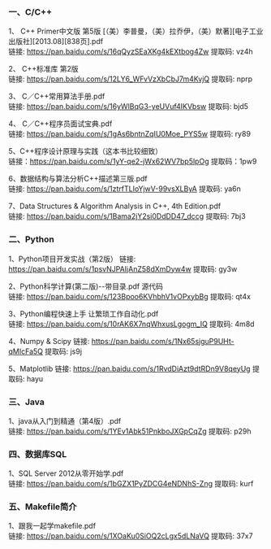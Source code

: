 ﻿### 一、C/C++
 1、 C++  Primer中文版  第5版 [（美）李普曼，（美）拉乔伊，（美）默著][电子工业出版社][2013.08][838页].pdf  
 链接: https://pan.baidu.com/s/16qQyzSEaXKg4kEXtbog4Zw 提取码: vz4h
 
 2、 C++标准库  第2版  
 链接: https://pan.baidu.com/s/12LY6_WFvVzXbCbJ7m4KvjQ 提取码: nprp
 
 3、 C／C++常用算法手册.pdf  
 链接: https://pan.baidu.com/s/16yWlBqG3-yeUVuf4IKVbsw 提取码: bjd5
 
 4、 C／C++程序员面试宝典.pdf  
 链接: https://pan.baidu.com/s/1gAs6bntnZqIU0Moe_PYS5w 提取码: ry89
 
 5、C++程序设计原理与实践（这本书比较细致）  
 链接：https://pan.baidu.com/s/1yY-qe2-jWx62WV7bp5lpOg 提取码：1pw9
 
 6、数据结构与算法分析C++描述第三版.pdf  
 链接: https://pan.baidu.com/s/1ztrfTLIoYjwV-99vsXLByA 提取码: ya6n
 
 7、Data Structures & Algorithm Analysis in C++, 4th Edition.pdf  
 链接: https://pan.baidu.com/s/1Bama2jY2si0DdDD47_dccg 提取码: 7bj3
 
 ### 二、Python
 1、Python项目开发实战（第2版）
 链接: https://pan.baidu.com/s/1psvNJPAIjAnZ58dXmDyw4w 提取码: gy3w
 
 2、Python科学计算(第二版)--带目录.pdf 源代码  
 链接: https://pan.baidu.com/s/123Bpoo6KVhbhV1vOPxybBg 提取码: qt4x
 
 3、Python编程快速上手 让繁琐工作自动化.pdf  
 链接: https://pan.baidu.com/s/10rAK6X7nqWhxusLgogm_IQ 提取码: 4m8d
 
 4、Numpy & Scipy
 链接: https://pan.baidu.com/s/1Nx65sjguP9UHt-qMIcFa5Q 提取码: js9j
 
 5、Matplotlib
 链接: https://pan.baidu.com/s/1RvdDiAzt9dtRDn9V8qeyUg 提取码: hayu
 
 ### 三、Java
 1、java从入门到精通（第4版）.pdf  
 链接: https://pan.baidu.com/s/1YEv1Abk51PnkboJXGpCqZg 提取码: p29h
 
 ### 四、数据库SQL
 1、SQL Server 2012从零开始学.pdf  
 链接: https://pan.baidu.com/s/1bGZX1PyZDCG4eNDNhS-Zng 提取码: kurf
 
 ### 五、Makefile简介
 1、跟我一起学makefile.pdf  
 链接: https://pan.baidu.com/s/1XOaKu0SiOQ2cLgx5dLNaVQ 提取码: 37x7
 
 
